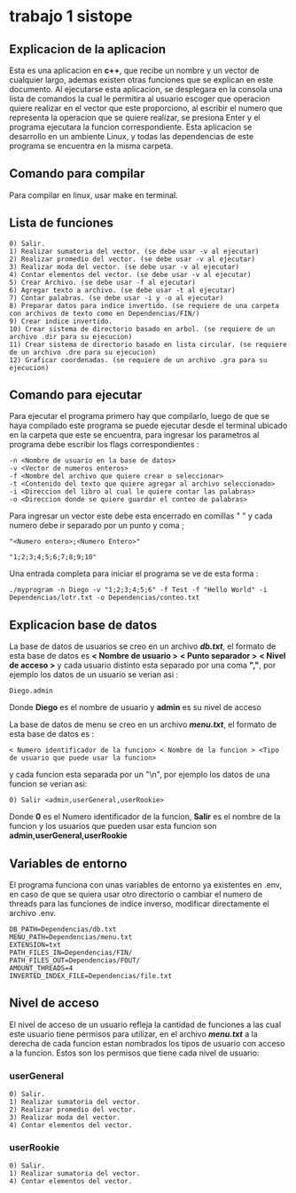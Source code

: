 # trabajo 1 sistope

## Explicacion de la aplicacion 

Esta es una aplicacion en **c++**, que recibe un nombre y un vector de cualquier largo, ademas existen otras funciones que se explican en este documento.
Al ejecutarse esta aplicacion, se desplegara en la consola una lista de comandos la cual le permitira al usuario escoger que operacion quiere realizar en el vector que este proporciono, al escribir el numero que representa la operacion que se quiere realizar, se presiona Enter y el programa ejecutara la funcion correspondiente.
Esta aplicacion se desarrollo en un ambiente Linux, y todas las dependencias de este programa se encuentra en la misma carpeta.

## Comando para compilar

Para compilar en linux, usar make en terminal.

## Lista de funciones
```
0) Salir.
1) Realizar sumatoria del vector. (se debe usar -v al ejecutar)
2) Realizar promedio del vector. (se debe usar -v al ejecutar)
3) Realizar moda del vector. (se debe usar -v al ejecutar)
4) Contar elementos del vector. (se debe usar -v al ejecutar)
5) Crear Archivo. (se debe usar -f al ejecutar)
6) Agregar texto a archivo. (se debe usar -t al ejecutar)
7) Contar palabras. (se debe usar -i y -o al ejecutar)
8) Preparar datos para indice invertido. (se requiere de una carpeta con archivos de texto como en Dependencias/FIN/)
9) Crear indice invertido. 
10) Crear sistema de directorio basado en arbol. (se requiere de un archivo .dir para su ejecucion)
11) Crear sistema de directorio basado en lista circular. (se requiere de un archivo .dre para su ejecucion)
12) Graficar coordenadas. (se requiere de un archivo .gra para su ejecucion)
```
## Comando para ejecutar

Para ejecutar el programa primero hay que compilarlo, luego de que se haya compilado este programa se puede ejecutar desde el terminal ubicado en la carpeta que este se encuentra, para ingresar los parametros al programa debe escribir los flags correspondientes :

```
-n <Nombre de usuario en la base de datos>
-v <Vector de numeros enteros>
-f <Nombre del archivo que quiere crear o seleccionar>
-t <Contenido del texto que quiere agregar al archivo seleccionado>
-i <Direccion del libro al cual le quiere contar las palabras>
-o <Direccion donde se quiere guardar el conteo de palabras>
```
Para ingresar un vector este debe esta encerrado en comillas " " y cada numero debe ir separado por un punto y coma ;

```
"<Numero entero>;<Numero Entero>"

"1;2;3;4;5;6;7;8;9;10"
```
Una entrada completa para iniciar el programa se ve de esta forma :

```
./myprogram -n Diego -v "1;2;3;4;5;6" -f Test -f "Hello World" -i Dependencias/lotr.txt -o Dependencias/conteo.txt
```

## Explicacion base de datos

La base de datos de usuarios se creo en un archivo ***db.txt***, el formato de esta base de datos es **< Nombre de usuario >** **< Punto separador >** **< Nivel de acceso >** y cada usuario distinto esta separado por una coma **","**, por ejemplo los datos de un usuario se verian asi : 
```
Diego.admin
```
 Donde **Diego** es el nombre de usuario y **admin** es su nivel de acceso

La base de datos de menu se creo en un archivo ***menu.txt***, el formato de esta base de datos es :
```
< Numero identificador de la funcion> < Nombre de la funcion > <Tipo de usuario que puede usar la funcion>
```
y cada funcion esta separada por un "\n", por ejemplo los datos de una funcion se verian asi: 
```
0) Salir <admin,userGeneral,userRookie>
```
Donde **0** es el Numero identificador de la funcion, **Salir** es el nombre de la funcion y los usuarios que pueden usar esta funcion son **admin,userGeneral,userRookie**

## Variables de entorno

El programa funciona con unas variables de entorno ya existentes en .env, en caso de que se quiera usar otro directorio o cambiar el numero de threads para las funciones de indice inverso, modificar directamente el archivo .env.
```
DB_PATH=Dependencias/db.txt
MENU_PATH=Dependencias/menu.txt
EXTENSION=txt
PATH_FILES_IN=Dependencias/FIN/
PATH_FILES_OUT=Dependencias/FOUT/
AMOUNT_THREADS=4
INVERTED_INDEX_FILE=Dependencias/file.txt
```
## Nivel de acceso

El nivel de acceso de un usuario refleja la cantidad de funciones a las cual este usuario tiene permisos para utilizar, en el archivo ***menu.txt*** a la derecha de cada funcion estan nombrados los tipos de usuario con acceso a la funcion. Estos son los permisos que tiene cada nivel de usuario:

### userGeneral
```
0) Salir. 
1) Realizar sumatoria del vector. 
2) Realizar promedio del vector. 
3) Realizar moda del vector. 
4) Contar elementos del vector. 
```

### userRookie
```
0) Salir. 
1) Realizar sumatoria del vector. 
4) Contar elementos del vector. 
```
